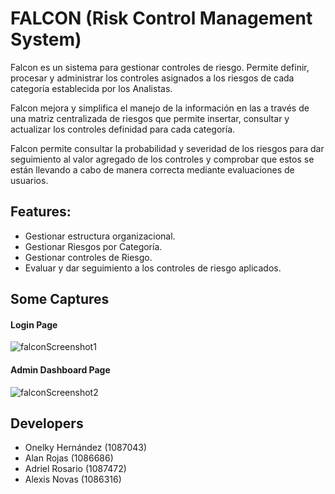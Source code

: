 # FALCON (Risk Control Management System)

Falcon es un sistema para gestionar controles de riesgo. Permite definir, procesar y administrar los controles asignados a los riesgos de cada categoría establecida por los Analistas.

Falcon mejora y simplifica el manejo de la información en las a través de una matriz centralizada de riesgos que permite insertar, consultar y actualizar los controles definidad para cada categoría. 

Falcon permite consultar la probabilidad y severidad de los riesgos para dar seguimiento al valor agregado de los controles y comprobar que estos se están llevando a cabo de manera correcta mediante evaluaciones de usuarios.


## Features:
- Gestionar estructura organizacional.
- Gestionar Riesgos por Categoría.
- Gestionar controles de Riesgo.
- Evaluar y dar seguimiento a los controles de riesgo aplicados.

## Some Captures

#### Login Page
![falconScreenshot1](https://user-images.githubusercontent.com/47201459/138777659-0843f303-b162-4872-8aa9-ac81387e5ad8.png)

#### Admin Dashboard Page
![falconScreenshot2](https://user-images.githubusercontent.com/47201459/138777662-f8c47eb7-ab6c-445a-ba12-50b62cb2486e.png)


## Developers
- Onelky Hernández (1087043)
- Alan Rojas (1086686)
- Adriel Rosario (1087472)
- Alexis Novas (1086316)


